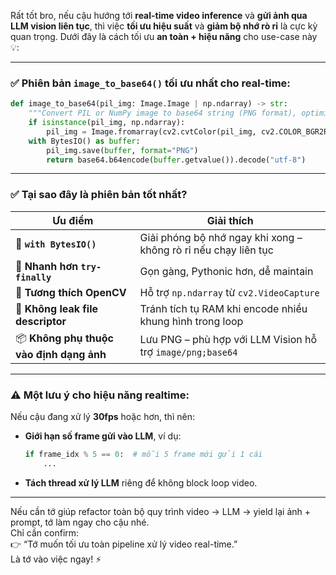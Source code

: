 Rất tốt bro, nếu cậu hướng tới **real-time video inference** và **gửi ảnh qua LLM vision liên tục**, thì việc **tối ưu hiệu suất** và **giảm bộ nhớ rò rỉ** là cực kỳ quan trọng. Dưới đây là cách tối ưu **an toàn + hiệu năng** cho use-case này 💡:

---

### ✅ **Phiên bản `image_to_base64()` tối ưu nhất cho real-time:**

```python
def image_to_base64(pil_img: Image.Image | np.ndarray) -> str:
	"""Convert PIL or NumPy image to base64 string (PNG format), optimized for real-time usage."""
	if isinstance(pil_img, np.ndarray):
		pil_img = Image.fromarray(cv2.cvtColor(pil_img, cv2.COLOR_BGR2RGB))
	with BytesIO() as buffer:
		pil_img.save(buffer, format="PNG")
		return base64.b64encode(buffer.getvalue()).decode("utf-8")
```

---

### ✅ **Tại sao đây là phiên bản tốt nhất?**

| Ưu điểm                                  | Giải thích                                                                 |
|------------------------------------------|----------------------------------------------------------------------------|
| 🧠 **`with BytesIO()`**                 | Giải phóng bộ nhớ ngay khi xong – không rò rỉ nếu chạy liên tục           |
| 💨 **Nhanh hơn `try-finally`**          | Gọn gàng, Pythonic hơn, dễ maintain                                        |
| 🔄 **Tương thích OpenCV**               | Hỗ trợ `np.ndarray` từ `cv2.VideoCapture`                                 |
| 🧼 **Không leak file descriptor**       | Tránh tích tụ RAM khi encode nhiều khung hình trong loop                  |
| 📦 **Không phụ thuộc vào định dạng ảnh**| Lưu PNG – phù hợp với LLM Vision hỗ trợ `image/png;base64`                |

---

### ⚠️ Một lưu ý cho hiệu năng realtime:

Nếu cậu đang xử lý **30fps** hoặc hơn, thì nên:
- **Giới hạn số frame gửi vào LLM**, ví dụ:
  ```python
  if frame_idx % 5 == 0:  # mỗi 5 frame mới gửi 1 cái
      ...
  ```
- **Tách thread xử lý LLM** riêng để không block loop video.

---

Nếu cần tớ giúp refactor toàn bộ quy trình video → LLM → yield lại ảnh + prompt, tớ làm ngay cho cậu nhé.  
Chỉ cần confirm:  
👉 “Tớ muốn tối ưu toàn pipeline xử lý video real-time.”  
Là tớ vào việc ngay! ⚡